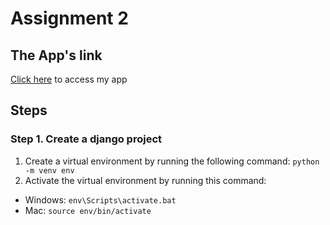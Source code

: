 # Assignment 2

## The App's link
[Click here](https://rafis-inventory.adaptable.app/main/) to access my app

## Steps
### Step 1. Create a django project
1. Create a virtual environment by running the following command:
```python -m venv env```
2. Activate the virtual environment by running this command:
- Windows:
```env\Scripts\activate.bat```
- Mac:
```source env/bin/activate```


